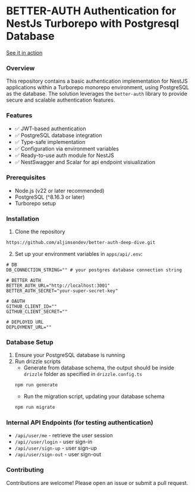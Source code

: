 # BETTER-AUTH Authentication for NestJs Turborepo with Postgresql Database
[See it in action](https://better-auth-deep-dive.onrender.com/docs)

### Overview
This repository contains a basic authentication implementation for NestJS applications within a Turborepo monorepo environment, using PostgreSQL as the database. The solution leverages the `better-auth` library to provide secure and scalable authentication features.

### Features
- ✅ JWT-based authentication
- ✅ PostgreSQL database integration
- ✅ Type-safe implementation
- ✅ Configuration via environment variables
- ✅ Ready-to-use auth module for NestJS
- ✅ NestSwagger and Scalar for api endpoint visiualization

### Prerequisites
- Node.js (v22 or later recommended)
- PostgreSQL (^8.16.3 or later)
- Turborepo setup

### Installation
1. Clone the repository
```sh 
https://github.com/aljimsondev/better-auth-deep-dive.git
```

2. Set up your environment variables in `apps/api/.env`:
```
# DB
DB_CONNECTION_STRING="" # your postgres database connection string

# BETTER AUTH
BETTER_AUTH_URL="http://localhost:3001"
BETTER_AUTH_SECRET="your-super-secret-key"

# OAUTH
GITHUB_CLIENT_ID=""
GITHUB_CLIENT_SECRET=""

# DEPLOYED URL
DEPLOYMENT_URL=""
```

### Database Setup
1. Ensure your PostgreSQL database is running
2. Run drizzle scripts
   - Generate from database schema, the output should be inside `drizzle` folder as specified in `drizzle.config.ts`
   ```sh
   npm run generate
   ```
   - Run the migration script, updating your database schema
    ```sh
   npm run migrate
   ```

### Internal API Endpoints (for testing authentication)
- `/api/user/me` - retrieve the user session
- `/api//user/login` - user sign-in
- `/api/user/sign-up` - user sign-up
- `/api/user/sign-out` - user sign-out

### Contributing
Contributions are welcome! Please open an issue or submit a pull request.
